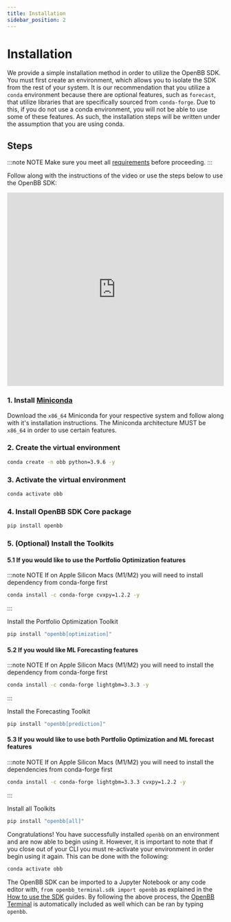 ```yaml
---
title: Installation
sidebar_position: 2
---
```


# Installation

We provide a simple installation method in order to utilize the OpenBB SDK. You must first create an environment, which allows you to isolate the SDK from the rest of your system. It is our recommendation that you utilize a `conda` environment because there are optional features, such as `forecast`, that utilize libraries that are specifically sourced from `conda-forge`. Due to this, if you do not use a conda environment, you will not be able to use some of these features. As such, the installation steps will be written under the assumption that you are using conda.

## Steps

:::note NOTE
Make sure you meet all [requirements](requirements.md) before proceeding.
:::

<p>Follow along with the instructions of the video or use the steps below to use the OpenBB SDK:</p>

<iframe width="100%" height="450" src="https://www.youtube.com/embed/gQu6Paz5xN4" title="YouTube video player" frameborder="0" allow="accelerometer; autoplay; clipboard-write; encrypted-media; gyroscope; picture-in-picture; web-share" allowfullscreen></iframe>

### 1. **Install [Miniconda](https://docs.conda.io/en/latest/miniconda.html)**

   Download the `x86_64` Miniconda for your respective system and follow along
   with it's installation instructions. The Miniconda architecture MUST be
   `x86_64` in order to use certain features.

### 2. **Create the virtual environment**

```bash
conda create -n obb python=3.9.6 -y
```

### 3. **Activate the virtual environment**

```bash
conda activate obb
```

### 4. **Install OpenBB SDK Core package**

```bash
pip install openbb
```

### 5. **(Optional) Install the Toolkits**

#### 5.1 **If you would like to use the Portfolio Optimization features**

:::note NOTE
If on Apple Silicon Macs (M1/M2) you will need to install dependency from conda-forge first
```bash
conda install -c conda-forge cvxpy=1.2.2 -y
```
:::


Install the Portfolio Optimization Toolkit

```bash
pip install "openbb[optimization]"
```

#### 5.2 **If you would like ML Forecasting features**

:::note NOTE
If on Apple Silicon Macs (M1/M2) you will need to install the dependency from conda-forge first
```bash
conda install -c conda-forge lightgbm=3.3.3 -y
```
:::

Install the Forecasting Toolkit

```bash
pip install "openbb[prediction]"
```

#### 5.3 **If you would like to use both Portfolio Optimization and ML forecast features**

:::note NOTE
If on Apple Silicon Macs (M1/M2) you will need to install the dependencies from conda-forge first
```bash
conda install -c conda-forge lightgbm=3.3.3 cvxpy=1.2.2 -y
```
:::

Install all Toolkits

```bash
pip install "openbb[all]"
```

Congratulations! You have successfully installed `openbb` on an environment and are now able to begin using it. However, it is important to note that if you close out of your CLI you must re-activate your environment in order begin using it again. This can be done with the following:

```bash
conda activate obb
```

The OpenBB SDK can be imported to a Jupyter Notebook or any code editor with, `from openbb_terminal.sdk import openbb` as explained in the [How to use the SDK](https://docs.openbb.co/sdk/guides/basics) guides. By following the above process, the [OpenBB Terminal](https://docs.openbb.co/terminal) is automatically included as well which can be ran by typing `openbb`.

